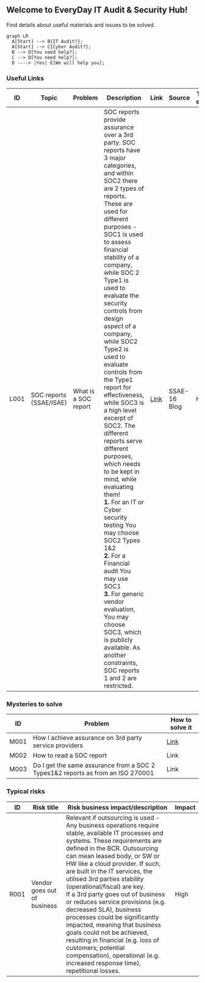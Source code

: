 ## Welcome to EveryDay IT Audit & Security Hub!

Find details about useful materials and issues to be solved.

``` mermaid
graph LR
  A[Start] --> B{IT Audit?};
  A[Start] --> C{Cyber Audit?};
  B --> D[You need help?];
  C --> D[You need help?];
  D ----> |Yes| E[We will help you];
```



### Useful Links

|ID|Topic|Problem|Description|Link|Source|Trust score|
|---|---|---|---|---|---|---|
|L001|SOC reports (SSAE/ISAE)|What is a SOC report|SOC reports provide assurance over a 3rd party. SOC reports have 3 major categories, and within SOC2 there are 2 types of reports. These are used for different purposes - SOC1 is used to assess financial stability of a company, while SOC 2 Type1 is used to evaluate the security controls from design aspect of a company, while SOC2 Type2 is used to evaluate controls from the Type1 report for effectiveness, while SOC3 is a high level excerpt of SOC2. The different reports serve different purposes, which needs to be kept in mind, while evaluating them!<br />**1.** For an IT or Cyber security testing You may choose SOC2 Types 1&2<br />**2.** For a Financial audit You may use SOC1<br />**3.** For generic vendor evaluation, You may choose SOC3, which is publicly available. As another constraints, SOC reports 1 and 2 are restricted.|[Link](https://www.ssae-16.com/soc-1/)|SSAE-16 Blog|High|




### Mysteries to solve

|ID|Problem|How to solve it|
|---|---|---|
|M001|How I achieve assurance on 3rd party service providers|[Link](misteries/how_to_read_a_soc.md)|
|M002|How to read a SOC report|Link|
|M003|Do I get the same assurance from a SOC 2 Types1&2 reports as from an ISO 270001|Link|





### Typical risks

|ID|Risk title|Risk business impact/description|Impact|
|---|---|---|---|
|R001|Vendor goes out of business|Relevant if outsourcing is used - Any business operations require stable, available IT processes and systems. These requirements are defined in the BCR. Outsourcing can mean leased body, or SW or HW like a cloud provider. If such, are built in the IT services, the utilised 3rd parties stability (operational/fiscal) are key. <br />If a 3rd party goes out of business or reduces service provisions (e.g. decreased SLA), business processes could be significantly impacted, meaning that business goals could not be achieved, resulting in financial (e.g. loss of customers; potential compensation), operational (e.g. increased response time), repetitional losses.|High|
